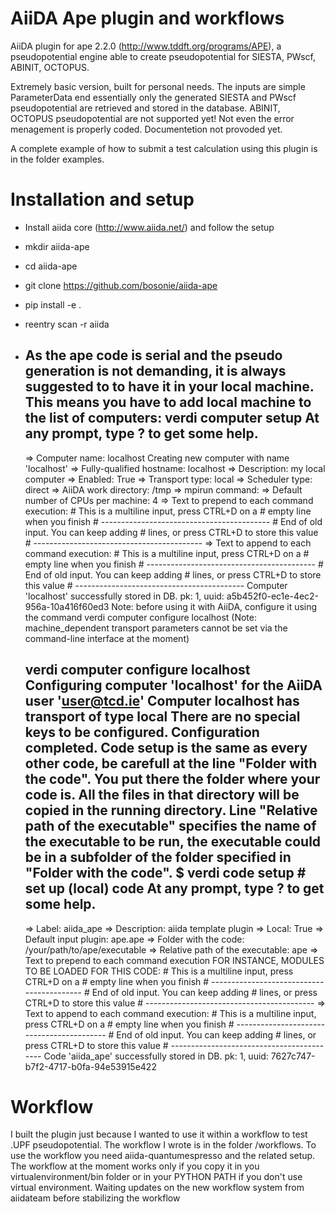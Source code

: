 AiiDA Ape plugin and workflows
==============================

AiiDA plugin for ape 2.2.0 (http://www.tddft.org/programs/APE),
a pseudopotential engine able to create pseudopotential for SIESTA, PWscf, ABINIT, OCTOPUS.

Extremely basic version, built for personal needs.
The inputs are simple ParameterData end essentially only the generated SIESTA
and PWscf pseudopotential are retrieved and stored in the database.
ABINIT, OCTOPUS pseudopotential are not supported yet!
Not even the error menagement is properly coded.
Documentetion not provoded yet.

A complete example of how to submit a test calculation using this plugin
is in the folder examples.

Installation and setup
======================

* Install aiida core (http://www.aiida.net/) and follow the setup
* mkdir aiida-ape
* cd aiida-ape
* git clone https://github.com/bosonie/aiida-ape
* pip install -e .
* reentry scan -r aiida
* As the ape code is serial and the pseudo generation is not demanding,
it is always suggested to to have it in your local machine.
This means you have to add local machine to the list of computers:
   verdi computer setup
   At any prompt, type ? to get some help.
   ---------------------------------------
   => Computer name: localhost
   Creating new computer with name 'localhost'
   => Fully-qualified hostname: localhost
   => Description: my local computer
   => Enabled: True
   => Transport type: local
   => Scheduler type: direct
   => AiiDA work directory: /tmp
   => mpirun command:
   => Default number of CPUs per machine: 4
   => Text to prepend to each command execution:
      # This is a multiline input, press CTRL+D on a
      # empty line when you finish
      # ------------------------------------------
      # End of old input. You can keep adding
      # lines, or press CTRL+D to store this value
      # ------------------------------------------
   => Text to append to each command execution:
      # This is a multiline input, press CTRL+D on a
      # empty line when you finish
      # ------------------------------------------
      # End of old input. You can keep adding
      # lines, or press CTRL+D to store this value
      # ------------------------------------------
   Computer 'localhost' successfully stored in DB.
   pk: 1, uuid: a5b452f0-ec1e-4ec2-956a-10a416f60ed3
   Note: before using it with AiiDA, configure it using the command
     verdi computer configure localhost
   (Note: machine_dependent transport parameters cannot be set via
   the command-line interface at the moment)

   verdi computer configure localhost 
   Configuring computer 'localhost' for the AiiDA user 'user@tcd.ie'
   Computer localhost has transport of type local
   There are no special keys to be configured. Configuration completed.
Code setup is the same as every other code, be carefull at the line
"Folder with the code". You put there the folder where your code is.
All the files in that directory will be copied in the running directory.
Line "Relative path of the executable" specifies the name of the executable
to be run, the executable could be in a subfolder of the folder
specified in "Folder with the code".
   $ verdi code setup  # set up (local) code
   At any prompt, type ? to get some help.
   ---------------------------------------
   => Label: aiida_ape
   => Description: aiida template plugin
   => Local: True
   => Default input plugin: ape.ape
   => Folder with the code: /your/path/to/ape/executable
   => Relative path of the executable: ape
   => Text to prepend to each command execution
   FOR INSTANCE, MODULES TO BE LOADED FOR THIS CODE:
      # This is a multiline input, press CTRL+D on a
      # empty line when you finish
      # ------------------------------------------
      # End of old input. You can keep adding
      # lines, or press CTRL+D to store this value
      # ------------------------------------------
   => Text to append to each command execution:
      # This is a multiline input, press CTRL+D on a
      # empty line when you finish
      # ------------------------------------------
      # End of old input. You can keep adding
      # lines, or press CTRL+D to store this value
      # ------------------------------------------
   Code 'aiida_ape' successfully stored in DB.
   pk: 1, uuid: 7627c747-b7f2-4717-b0fa-94e53915e422


Workflow
========

I built the plugin just because I wanted to use it within a workflow to test 
.UPF pseudopotential. The workflow I wrote is in the folder /workflows.
To use the workflow you need aiida-quantumespresso and the related setup.
The workflow at the moment works only if you copy it in you virtualenvironment/bin folder
or in your PYTHON PATH if you don't use virtual environment.
Waiting updates on the new workflow system from aiidateam before stabilizing the workflow
